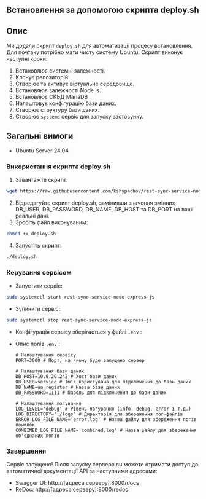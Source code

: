 ## Встановлення за допомогою скрипта deploy.sh

## Опис 

Ми додали скрипт `deploy.sh` для автоматизації процесу встановлення. Для почтаку потрібно мати чисту систему Ubuntu. Скрипт виконує наступні кроки:

1. Встановлює системні залежності.
2. Клонує репозиторій.
3. Створює та активує віртуальне середовище.
4. Встановлює залежності Node js.
5. Встановлює СКБД MariaDB
5. Налаштовує конфігурацію бази даних.
6. Створює структуру бази даних.
7. Створює `systemd` сервіс для запуску застосунку.

## Загальні вимоги
- Ubuntu Server 24.04

### Використання скрипта deploy.sh
1. Завантажте скрипт:
```bash
wget https://raw.githubusercontent.com/kshypachov/rest-sync-service-node-express-js/master/deploy.sh
```
2. Відредагуйте скрипт deploy.sh, замінивши значення змінних DB_USER, DB_PASSWORD, DB_NAME, DB_HOST та DB_PORT на ваші реальні дані.
3. Зробіть файл виконуваним:

```bash
chmod +x deploy.sh
```

4. Запустіть скрипт:
```bash
./deploy.sh
```

### Керування сервісом
- Запустити сервіс: 
```bash
sudo systemctl start rest-sync-service-node-express-js
```

- Зупинити сервіс:
```bash
sudo systemctl stop rest-sync-service-node-express-js
```

- Конфігурація сервісу зберігається у файлі `.env` :
- Опис полів `.env` :

   ```env
  # Налаштування сервісу
  PORT=3000 # Порт, на якому буде запущено сервер
  
  # Налаштування бази даних
  DB_HOST=10.0.20.242 # Хост бази даних
  DB_USER=service # Ім'я користувача для підключення до бази даних
  DB_NAME=ua_register # Назва бази даних
  DB_PASSWORD=1111 # Пароль для підключення до бази даних
  
  # Налаштування логування
  LOG_LEVEL='debug' # Рівень логування (info, debug, error і т.д.)
  LOG_DIRECTORY='./logs' # Директорія для збереження лог-файлів
  ERROR_LOG_FILE_NAME='error.log' # Назва файлу для збереження логів помилок
  COMBINED_LOG_FILE_NAME='combined.log' # Назва файлу для збереження об'єднаних логів
   ```

### Завершення
Сервіс запущено! Після запуску сервера ви можете отримати доступ до автоматичної документації API за наступними адресами:

- Swagger UI: http://[адреса серверу]:8000/docs
- ReDoc: http://[адреса серверу]:8000/redoc